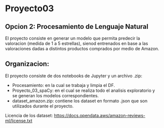 # Proyecto03

## Opcion 2: Procesamiento de Lenguaje Natural
El proyecto consiste en generar un modelo que permita predecir la valoracion (medida de 1 a 5 estrellas), sienod entrenados en base a las valoraciones dadas a distintos productos comprados por medio de Amazon.

## Organizacion:
El proyecto consiste de dos notebooks de Jupyter y un archivo .zip:
* Procesamiento: en la cual se trabaja y limpia el DF.
* Proyecto_03_spaCy: en el cual se realiza todo el analisis exploratorio y se generan los modelos correspondientes.
* dataset_amazon.zip: contiene los dataset en formato .json que son utilizados durante el proyecto.

Licencia de los dataset: https://docs.opendata.aws/amazon-reviews-ml/license.txt
